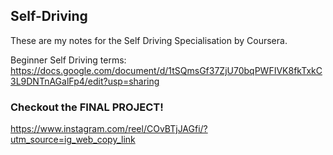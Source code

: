 ## Self-Driving
These are my notes for the Self Driving Specialisation by Coursera.

Beginner Self Driving terms:
https://docs.google.com/document/d/1tSQmsGf37ZjU70bqPWFIVK8fkTxkC3L9DNTnAGalFp4/edit?usp=sharing

### Checkout the FINAL PROJECT!
https://www.instagram.com/reel/COvBTjJAGfi/?utm_source=ig_web_copy_link
